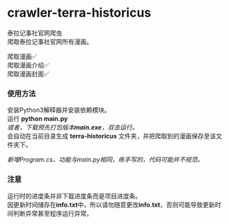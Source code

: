 # crawler-terra-historicus
泰拉记事社官网爬虫  
爬取泰拉记事社官网所有漫画。  

爬取漫画✅  
爬取漫画介绍✅  
爬取漫画封面✅  

### 使用方法
安装Python3解释器并安装依赖模块。  
运行 **python main.py**  
*或者，下载预先打包版本**main.exe**，双击运行。*  
会自动在当前目录生成 **terra-historicus** 文件夹，并把爬取到的漫画保存至该文件夹下。  

*新增Program.cs，功能与main.py相同，练手写的，代码可能并不规范。*

### 注意  
运行时的进度条并非下载进度条而是项目进度条。  
因更新时间储存在**info.txt**中，所以请勿随意更改**info.txt**，否则可能导致更新时间判断异常甚至程序运行异常。

